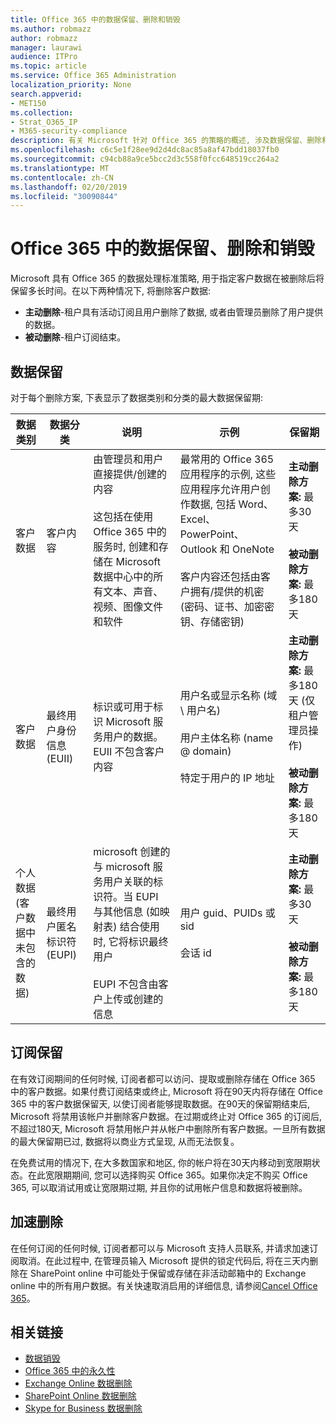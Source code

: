 ```yaml
---
title: Office 365 中的数据保留、删除和销毁
ms.author: robmazz
author: robmazz
manager: laurawi
audience: ITPro
ms.topic: article
ms.service: Office 365 Administration
localization_priority: None
search.appverid:
- MET150
ms.collection:
- Strat_O365_IP
- M365-security-compliance
description: 有关 Microsoft 针对 Office 365 的策略的概述, 涉及数据保留、删除和销毁。
ms.openlocfilehash: c6c5e1f28ee9d2d4dc8ac85a8af47bdd18037fb0
ms.sourcegitcommit: c94cb88a9ce5bcc2d3c558f0fcc648519cc264a2
ms.translationtype: MT
ms.contentlocale: zh-CN
ms.lasthandoff: 02/20/2019
ms.locfileid: "30090844"
---
```

# <a name="data-retention-deletion-and-destruction-in-office-365"></a>Office 365 中的数据保留、删除和销毁

Microsoft 具有 Office 365 的数据处理标准策略, 用于指定客户数据在被删除后将保留多长时间。在以下两种情况下, 将删除客户数据:

- **主动删除**-租户具有活动订阅且用户删除了数据, 或者由管理员删除了用户提供的数据。
- **被动删除**-租户订阅结束。

## <a name="data-retention"></a>数据保留

对于每个删除方案, 下表显示了数据类别和分类的最大数据保留期:

| 数据类别 | 数据分类 | 说明 | 示例 | 保留期 |
|-----------------|-----------------|-----------------|----------------------------------|-------------------------------|
| 客户数据 | 客户内容| 由管理员和用户直接提供/创建的内容 <br><br> 这包括在使用 Office 365 中的服务时, 创建和存储在 Microsoft 数据中心中的所有文本、声音、视频、图像文件和软件 | 最常用的 Office 365 应用程序的示例, 这些应用程序允许用户创作数据, 包括 Word、Excel、PowerPoint、Outlook 和 OneNote <br><br> 客户内容还包括由客户拥有/提供的机密 (密码、证书、加密密钥、存储密钥) | **主动删除方案:** 最多30天 <br><br> **被动删除方案:** 最多180天 |
| 客户数据 | 最终用户身份信息 (EUII) | 标识或可用于标识 Microsoft 服务用户的数据。EUII 不包含客户内容 | 用户名或显示名称 (域 \ 用户名) <br><br> 用户主体名称 (name @ domain) <br><br>  特定于用户的 IP 地址 | **主动删除方案:** 最多180天 (仅租户管理员操作) <br><br> **被动删除方案:** 最多180天 |
| 个人数据 <br> (客户数据中未包含的数据) | 最终用户匿名标识符 (EUPI) | microsoft 创建的与 microsoft 服务用户关联的标识符。当 EUPI 与其他信息 (如映射表) 结合使用时, 它将标识最终用户 <br><br> EUPI 不包含由客户上传或创建的信息 | 用户 guid、PUIDs 或 sid <br><br> 会话 id | **主动删除方案:** 最多30天 <br><br> **被动删除方案:** 最多180天 |

## <a name="subscription-retention"></a>订阅保留

在有效订阅期间的任何时候, 订阅者都可以访问、提取或删除存储在 Office 365 中的客户数据。如果付费订阅结束或终止, Microsoft 将在90天内将存储在 Office 365 中的客户数据保留天, 以使订阅者能够提取数据。在90天的保留期结束后, Microsoft 将禁用该帐户并删除客户数据。在过期或终止对 Office 365 的订阅后, 不超过180天, Microsoft 将禁用帐户并从帐户中删除所有客户数据。一旦所有数据的最大保留期已过, 数据将以商业方式呈现, 从而无法恢复。

在免费试用的情况下, 在大多数国家和地区, 你的帐户将在30天内移动到宽限期状态。在此宽限期期间, 您可以选择购买 Office 365。如果你决定不购买 Office 365, 可以取消试用或让宽限期过期, 并且你的试用帐户信息和数据将被删除。

## <a name="expedited-deletion"></a>加速删除
在任何订阅的任何时候, 订阅者都可以与 Microsoft 支持人员联系, 并请求加速订阅取消。在此过程中, 在管理员输入 Microsoft 提供的锁定代码后, 将在三天内删除在 SharePoint online 中可能处于保留或存储在非活动邮箱中的 Exchange online 中的所有用户数据。有关快速取消启用的详细信息, 请参阅[Cancel Office 365](https://support.office.com/article/Cancel-Office-365-for-business-b1bc0bef-4608-4601-813a-cdd9f746709a)。

## <a name="related-links"></a>相关链接
- [数据销毁](office-365-data-destruction.md)
- [Office 365 中的永久性](office-365-data-immutability.md)
- [Exchange Online 数据删除](office-365-exchange-online-data-deletion.md)
- [SharePoint Online 数据删除](office-365-sharepoint-online-data-deletion.md)
- [Skype for Business 数据删除](office-365-skype-data-deletion.md)